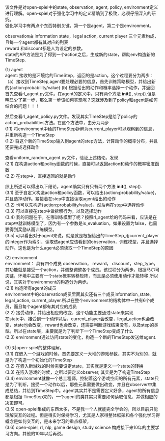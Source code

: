 该文件是对open-spiel中的state, observation, agent, policy, environment定义进行理解。open-spiel对于强化学习中的定义精确到了极致，必须仔细深入的研究。  
强化学习中有两点个东西特别关键，第一个是agent，第二个是environment。  
  
observation由 information state，legal action, current player 三个元素构成，且每一个agent都有其对应的列表   
reward 和discount都是人为设定的参数。  
state的API方法是为了得到一个action之后，生成新的state，帮助env构造新的TimeStep.  


(1) agent     
agent: 接收的是环境给的TimeStep，返回的是action。这个过程要分为两步：（a）接收到TimeStep,agent要处理必要的信息，首先训练策略模型，并给出新的{action:probability/value} (b) 根据给出的动作和概率选择一个动作，并返回    
首先查看rl_agent.py文件。在agent的定义中，只有两个方法 __init__(), step().但是明显少了第一步，那么第一步该如何实现呢？这就涉及到了policy和agent是如何结合的问题！！！       

然后查看rl_agent_policy.py文件。发现其实TimeStep是给了policy的action_probabilities方法。在这个方法中，由分为两步        
(1.1) 将environment中给的TimeStep拆解为current_player可以观察到的信息，并重新构造一个TimeStep      
(1.2) 将这个新的TimeStep输入到agent的step方法，计算动作的概率分布，并且还要完成选择动作      

查看uniform_random_agent.py文件，验证上述结论。发现    
(2.1) 在构造action和policy函数的时候，直接可以返回action和动作的概率密度函数    
(2.2) 在step中，直接返回的就是动作      

综上所述可以得出以下结论，agent确实只有只有两个方法 __init__(), step().      
(3.1) 至于自定义构造action和policy函数，可以给出{action:probability/value}，并且选择动作。紧接着在step中直接读取agent给出的动作        
(3.2) 也可以先构造{action:probability/value}，然后再在step中选择动作      
(3.3) 可以直接在step中做拆解行为，以及选择动作      
(3.4) 我的问题在于，在哪训练模型了呢？按照rl_agent给的代码来看，应该是在step中就训练模型了，因为有一个参数是is_evaluation，如果设置为false，也需要得到奖励从而训练模型。      
(3.5) 可以看出对于agent来说，就是就是根据给出的TimeStep,用current_player的integer作为索引，读取该agent应该看到的observation，训练模型，并且选择动作。这也是为什么agent必须读取一个TimeStep的原因    


(2) environment      
environment： 具有四个成员 observation， reward， discount，step_type，其功能就是接受一个action，并调整调整各个成员。该过程分为两步。根据马尔可夫链，环境中主要有一个state概率转移矩阵，而且是必须使用动作才能转移
所以说，其实对于environment的构造分为两步。      
(2.1) 构造所有agent的成员      
environment中的observation成员里面其实还有三个成员information_state, legal_action, current_player.所以在整个environment的结构体中一共有6个成员，而且每个agent都有其对应的成员    
(2.2) 接受动作，并给出相应的改变，这个功能主要通过state来实现      
在state中，接受到一个动作以后，current_player会改变，legal_action也会改变，state也会改变，reward也会改变，还需要判断游戏结束没有，以及step的类型。所以在state层，主要就是为了判断下一个TimeStep变成了什么      
(2.3) environment通过访问state的变化，构造一个新的TimeStep发送给agent.    

(3) 对open-spiel的整体理解。      
(3.1) 在嵌入一个游戏的时候，首先要定义一大堆的游戏参数，其实不为别的，就是为了构造一个初始化的TimeStep      
(3.2) 在嵌入新游戏的时候需要设定state，其实就是定义一个state的转换        
(3.3) 在嵌入游戏的时候，之所以要定义observer, 其实是为了构造TimeStep    
(3.4) environment就像一个总工程师，控制着这个游戏空间的所有元素，state只是为了判断，接受一个动作以后，那些元素需要做出改变，并且在observer中集成总结，并给到TimeStep中。agent其实并不是需要定义好多，agent的所有信息都是根据
TimeStep来的，一个agent的类其实只需要如何读取信息，并做相应的决策即可。    
(3.5) open-spiel集成的东西太多，不是我一个人就能完全学会的，所以目前只能理解交互的过程。但是得实时保持学习，尤其是人家得整体框架和各个强化学习得概念是如何交互的，是未来学习的重点框架。    
(3.6) open-spiel, rl, nlp, game design, study science 构成接下来10年的主要学习方向。其他的10年以后再说。    











